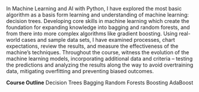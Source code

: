 In Machine Learning and AI with Python, I have explored the most basic algorithm as a basis form learning and understanding of machine learning: decision trees. Developing core skills in machine learning which create the foundation for expanding knowledge into bagging and random forests, and from there into more complex algorithms like gradient boosting. Using real-world cases and sample data sets, I have examined processes, chart expectations, review the results, and measure the effectiveness of the machine’s techniques. Throughout the course,  witness the evolution of the machine learning models, incorporating additional data and criteria – testing the predictions and analyzing the results along the way to avoid overtraining data, mitigating overfitting and preventing biased outcomes.

**Course Outline**
Decision Trees
Bagging
Random Forests
Boosting
AdaBoost
